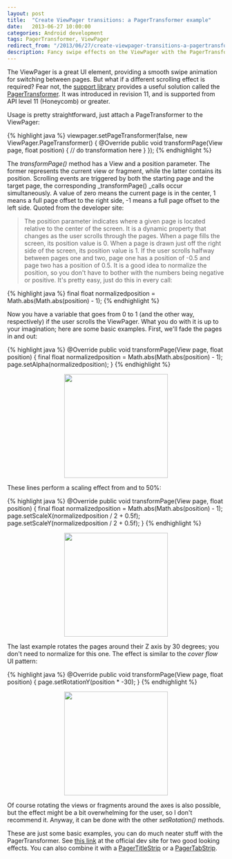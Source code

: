 ```yaml
---
layout: post
title:  "Create ViewPager transitions: a PagerTransformer example"
date:   2013-06-27 10:00:00
categories: Android development
tags: PagerTransformer, ViewPager 
redirect_from: "/2013/06/27/create-viewpager-transitions-a-pagertransformer-example/"
description: Fancy swipe effects on the ViewPager with the PagerTransformer.
---
```

The ViewPager is a great UI element, providing a smooth swipe animation for switching between pages. But what if a different scrolling effect is required? Fear not, the [support library](http://developer.android.com/tools/extras/support-library.html) provides a useful solution called the [PagerTransformer](http://developer.android.com/reference/android/support/v4/view/ViewPager.PageTransformer.html). It was introduced in revision 11, and is supported from API level 11 (Honeycomb) or greater.
<!-- more -->

Usage is pretty straightforward, just attach a PageTransformer to the ViewPager:

{% highlight java %}
viewpager.setPageTransformer(false, new ViewPager.PageTransformer() {
    @Override
    public void transformPage(View page, float position) {
        // do transformation here
        }
});
{% endhighlight %}

The _transformPage()_ method has a View and a position parameter. The former represents the current view or fragment, while the latter contains its position. Scrolling events are triggered by both the starting page and the target page, the corresponding _transformPage() _calls occur simultaneously. A value of zero means the current page is in the center, 1 means a full page offset to the right side, -1 means a full page offset to the left side. Quoted from the developer site:
> The position parameter indicates where a given page is located relative to the center of the screen. It is a dynamic property that changes as the user scrolls through the pages. When a page fills the screen, its position value is 0. When a page is drawn just off the right side of the screen, its position value is 1. If the user scrolls halfway between pages one and two, page one has a position of -0.5 and page two has a position of 0.5.
It is a good idea to normalize the position, so you don't have to bother with the numbers being negative or positive. It's pretty easy, just do this in every call:

{% highlight java %}
final float normalizedposition = Math.abs(Math.abs(position) - 1);
{% endhighlight %}

Now you have a variable that goes from 0 to 1 (and the other way, respectively) if the user scrolls the ViewPager. What you do with it is up to your imagination; here are some basic examples. First, we'll fade the pages in and out:

{% highlight java %}
@Override
public void transformPage(View page, float position) {
    final float normalizedposition = Math.abs(Math.abs(position) - 1);
    page.setAlpha(normalizedposition);
}
{% endhighlight %}

<p  align="center">
<img src="http://andraskindler.com/img/post/viewpager_pagertransformer_alpha.gif" style="width:240px; height: auto;"/>
</p>

These lines perform a scaling effect from and to 50%:

{% highlight java %}
@Override
public void transformPage(View page, float position) {
final float normalizedposition = Math.abs(Math.abs(position) - 1);
    page.setScaleX(normalizedposition / 2 + 0.5f);
    page.setScaleY(normalizedposition / 2 + 0.5f);
}
{% endhighlight %}

<p  align="center">
<img src="http://andraskindler.com/img/post/viewpager_pagertransformer_scale.gif" style="width:240px; height: auto;"/>
</p>

The last example rotates the pages around their Z axis by 30 degrees; you don't need to normalize for this one. The effect is similar to the _cover flow_ UI pattern:

{% highlight java %}
@Override
public void transformPage(View page, float position) {
    page.setRotationY(position * -30);
}
{% endhighlight %}

<p  align="center">
<img src="http://andraskindler.com/img/post/viewpager_pagertransformer_cover_flow.gif" style="width:240px; height: auto;"/>
</p>

Of course rotating the views or fragments around the axes is also possible, but the effect might be a bit overwhelming for the user, so I don't recommend it. Anyway, it can be done with the other _setRotation()_ methods.

These are just some basic examples, you can do much neater stuff with the PagerTransformer. See [this link](http://stuff.mit.edu/afs/sipb/project/android/docs/training/animation/screen-slide.html#pagetransformer) at the official dev site for two good looking effects. You can also combine it with a [PagerTitleStrip](http://andraskindler.com/2013/22/how-to-use-the-pagertabstrip-and-the-pagertitlestrip/ "How to use the PagerTabStrip and the PagerTitleStrip") or a [PagerTabStrip](http://andraskindler.com/2013/how-to-use-the-pagertabstrip-and-the-pagertitlestrip/ "How to use the PagerTabStrip and the PagerTitleStrip").